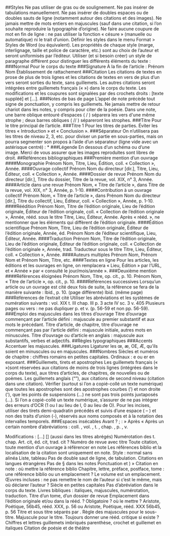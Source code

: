 ##Styles
Ne pas utiliser de gras ou de soulignement.
Ne pas insérer de tabulations manuellement.
Ne pas insérer de doubles espaces ou de doubles sauts de ligne (notamment autour des citations et des images).
Ne jamais mettre de mots entiers en majuscules (sauf dans une citation, si l’on souhaite reproduire la typographie d’origine).
Ne faire aucune coupure de mot en fin de ligne : ne pas utiliser la fonction « césure » (manuelle ou automatique) ni le trait d’union.
Définir les styles dans le menu Format > Styles de Word (ou équivalent). Les propriétés de chaque style (marge, interlignage, taille et police de caractère, etc.) sont au choix de l’auteur et seront uniformisés par l’éditeur. Utiliser (et si besoin créer) un style de paragraphe différent pour distinguer les différents éléments du texte :
###Normal
Pour le corps du texte
###Signature
À la fin de l’article :
Prénom Nom
Établissement de rattachement
###Citation
Les citations de textes en prose de plus de trois lignes et les citations de textes en vers de plus d’un vers seront sorties du texte, sans guillemets.
Les autres citations seront intégrées entre guillemets français («  ») dans le corps du texte.
Les modifications et les coupures sont signalées par des crochets droits : [texte suppléé] et […].
###Notes de bas de page
L’appel de note précède tout signe de ponctuation, y compris les guillemets.
Ne jamais mettre de retour chariot dans les notes, y compris pour citer de la poésie. Dans une note, une barre oblique entouré d’espaces ( / ) séparera les vers d'une même strophe ; deux barres obliques ( // ) sépareront les strophes.
###Titre
Pour le titre principal de l’article.
###Titre 1
Pour les titres de parties.
Éviter les titres « Introduction » et « Conclusion ».
###Séparateur
On n’utilisera pas les titres de niveau 2, 3, etc. pour diviser un partie en sous-parties, mais on pourra segmenter son propos à l’aide d’un séparateur (ligne vide avec un astérisque centré) :
*
###Légende
En dessous d’un schéma ou d’une image.
Merci de vous assurer que les images reproduites sont libres de droit.
##Références bibliographiques
###Première mention d’un ouvrage
####Monographie
Prénom Nom, Titre, Lieu, Édition, coll. « Collection », Année.
####Ouvrage collectif
Prénom Nom du directeur [dir.], Titre, Lieu, Éditeur, coll. « Collection », Année.
####Dossier de revue
Prénom Nom du directeur [dir.], Titre du dossier, Titre de la revue, vol. XIX, n° 3, Année.
####Article dans une revue
Prénom Nom, « Titre de l’article », dans Titre de la revue, vol. XIX, n° 3, Année, p. 1-10.
####Contribution à un ouvrage collectif
Prénom Nom, « Titre de l’article », dans Prénom Nom du directeur [dir.], Titre du collectif, Lieu, Éditeur, coll. « Collection », Année, p. 1-10.
####Réédition
Prénom Nom, Titre de l’édition originale, Lieu de l’édition originale, Éditeur de l’édition originale, coll. « Collection de l’édition originale », Année, rééd. sous le titre Titre, Lieu, Éditeur, Année.
Après « rééd. », ne mentionner que les éléments qui diffèrent de l’édition originale.
####Édition scientifique
Prénom Nom, Titre, Lieu de l’édition originale, Éditeur de l’édition originale, Année, éd. Prénom Nom de l’éditeur scientifique, Lieu, Éditeur, Année.
####Traduction
Prénom Nom, Titre de l’édition originale, Lieu de l’édition originale, Éditeur de l’édition originale, coll. « Collection de l’édition originale », Année, trad. Traducteur sous le titre Titre, Lieu, Éditeur, coll. « Collection », Année.
####Auteurs multiples
Prénom Nom, Prénom Nom et Prénom Nom, Titre, etc.
####Textes en ligne
Pour les articles, les éditions et les ouvrages en ligne, on remplacera « Lieu, Édition » par l’URL, et « Année » par « consulté le jour/mois/année ».
###Deuxième mention
####Références éloignées
Prénom Nom, Titre, op. cit., p. 10.
Prénom Nom, « Titre de l’article », op. cit., p. 10.
####Références successives
Lorsqu’un article ou un ouvrage est cité deux fois de suite, la référence se fera de la manière suivante :
Ibid., p. 10. (page différente)
Ibid. (même page)
###Références de l’extrait cité
Utiliser les abréviations et les systèmes de numération suivants :
vol. XIX
t. III
chap. III
p. 3
acte IV
sc. 3
v. 405
Plusieurs pages ou vers : ne pas dupliquer p. et v. (p. 56-59 et non pp. 56-59).
###Emploi des majuscules dans les titres d’ouvrage
Titre d’ouvrage commençant par l’article défini : majuscule au premier substantif et aux mots le précédant.
Titre d’article, de chapitre, titre d’ouvrage ne commençant pas par l’article défini : majuscule initiale, autres mots en minuscules.
Titre d’ouvrage ou d’article en anglais : majuscule aux substantifs, verbes et adjectifs.
##Règles typographiques
###Accents
Accentuer les majuscules.
###Ligatures
Ligaturer les œ, æ, OE, Æ, qu’ils soient en minuscules ou en majuscules.
###Nombres
Siècles et numéros de chapitre : chiffres romains en petites capitales.
Ordinaux : e ou er en exposant.
###Guillemets, tirets et apostrophes
Les guillemets français («  »)sont réservées aux citations de moins de trois lignes (intégrées dans le corps du texte), aux titres d’articles, de chapitres, de nouvelles ou de poèmes.
Les guillemets anglais (“”), aux citations de second niveau (citation dans une citation).
Vérifier (surtout si l’on a copié-collé un texte numérique) que toutes les apostrophes sont des apostrophes courbes (’) et non droite ('), que les points de suspensions (…) ne sont pas trois points juxtaposés (...). Si l’on a copié-collé un texte numérique, s’assurer de ne pas intégrer des erreurs d’OCR (1 ou I au lieu de l, 0 au lieu de O).
Pour les incises, utiliser des tirets demi-quadratin précédés et suivis d’une espace ( – ) et non des traits d’union (-), réservés aux noms composés et à la notation des intervalles temporels.
###Espaces insécables
Avant ? ; : »
Après «
Après un certain nombre d’abréviations : coll. , vol. , t. , chap. , p. , v.


Modifications : [...] [] (aussi dans les titres abrégés)
Numérotation des t. chap.
Art. cit, éd. cit, trad. cit ?
Numéro de revue avec titre
Toute citation, toute mention d’un ouvrage à référencer en note
Les références biblio et la localisation de la citation sont uniquement en note.
Style : normal sans alinéa
Liste, tableau
Pas de double saut de ligne, de tabulation.
Citations en langues étrangères
Pas de § dans les notes
Ponctuation et ) »
Citation en note : où mettre la référence biblio
Chapitre, lettre, préface, postface, tome : une référence biblio ou un emplacement ? Le volume est un emplacement.
Œuvres incluses : ne pas remettre le nom de l’auteur si c’est le même, mais où déclarer l’auteur ?
Siècle en petites capitales
Pas d’abréviation dans le corps du texte.
Livres bibliques : italiques, majuscules, numérotation, traduction.
Titre d’un tome, d’un dossier de revue
Emplacement dans l’édition originale et/ou dans la rééd. ? Obligatoire ? où le mettre ? Aristote, Poétique, 56b45, rééd. XXX, p. 56 ou Aristote, Poétique, rééd. XXX 56b45, p. 56
Titre et sous titre séparés par . Règle des majuscules pour le sous-titre. Majuscule pour le titre.
Toujours donner une rééd. critique si existe ?
Chiffres et lettres
guillemets imbriqués
parenthèse, crochet et guillemet en italiques
Citation de poésie et de théâtre
